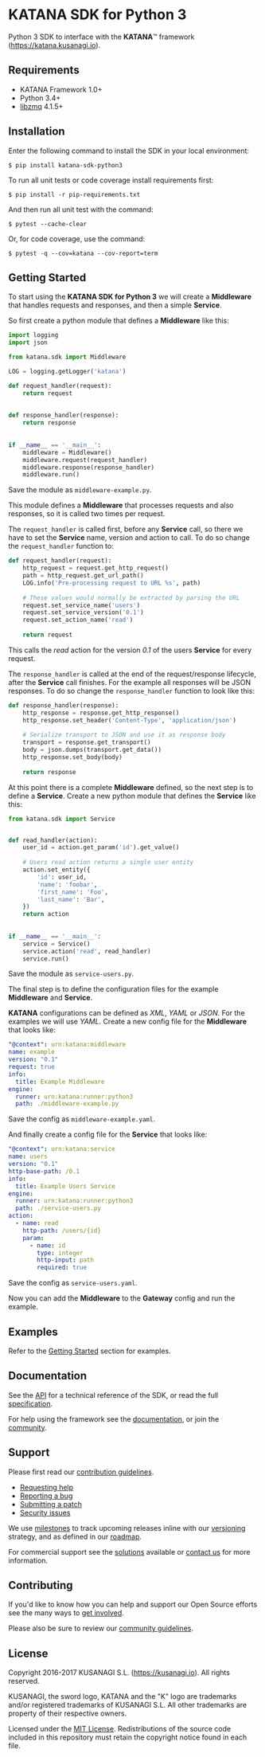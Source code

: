 KATANA SDK for Python 3
=======================

Python 3 SDK to interface with the **KATANA**™ framework (https://katana.kusanagi.io).

Requirements
------------

* KATANA Framework 1.0+
* Python 3.4+
* [libzmq](http://zeromq.org/intro:get-the-software) 4.1.5+

Installation
------------

Enter the following command to install the SDK in your local environment:

```
$ pip install katana-sdk-python3
```

To run all unit tests or code coverage install requirements first:

```
$ pip install -r pip-requirements.txt
```

And then run all unit test with the command:

```
$ pytest --cache-clear
```

Or, for code coverage, use the command:

```
$ pytest -q --cov=katana --cov-report=term
```

Getting Started
---------------

To start using the **KATANA SDK for Python 3** we will create a **Middleware** that handles requests and responses, and then a simple **Service**.

So first create a python module that defines a **Middleware** like this:

```python
import logging
import json

from katana.sdk import Middleware

LOG = logging.getLogger('katana')

def request_handler(request):
    return request
    
    
def response_handler(response):
    return response
    
    
if __name__ == '__main__':
    middleware = Middleware()
    middleware.request(request_handler)
    middleware.response(response_handler)
    middleware.run()
```

Save the module as `middleware-example.py`.

This module defines a **Middleware** that processes requests and also responses, so it is called two times per request.

The `request_handler` is called first, before any **Service** call, so there we have to set the **Service** name, version and action to call. To do so change the `request_handler` function to:

```python
def request_handler(request):
    http_request = request.get_http_request()
    path = http_request.get_url_path()
    LOG.info('Pre-processing request to URL %s', path)
    
    # These values would normally be extracted by parsing the URL
    request.set_service_name('users')
    request.set_service_version('0.1')
    request.set_action_name('read')
    
    return request
```

This calls the *read* action for the version *0.1* of the users **Service** for every request.

The `response_handler` is called at the end of the request/response lifecycle, after the **Service** call finishes.
For the example all responses will be JSON responses. To do so change the `response_handler` function to look like this:

```python
def response_handler(response):
    http_response = response.get_http_response()
    http_response.set_header('Content-Type', 'application/json')
    
    # Serialize transport to JSON and use it as response body
    transport = response.get_transport()
    body = json.dumps(transport.get_data())
    http_response.set_body(body)
    
    return response
```

At this point there is a complete **Middleware** defined, so the next step is to define a **Service**. Create a new python module that defines the **Service** like this:

```python
from katana.sdk import Service


def read_handler(action):
    user_id = action.get_param('id').get_value()
    
    # Users read action returns a single user entity
    action.set_entity({
        'id': user_id,
        'name': 'foobar',
        'first_name': 'Foo',
        'last_name': 'Bar',
    })
    return action
    
    
if __name__ == '__main__':
    service = Service()
    service.action('read', read_handler)
    service.run()
```

Save the module as `service-users.py`.

The final step is to define the configuration files for the example **Middleware** and **Service**.

**KATANA** configurations can be defined as *XML*, *YAML* or *JSON*.
For the examples we will use *YAML*. Create a new config file for the **Middleware** that looks like:

```yaml
"@context": urn:katana:middleware
name: example
version: "0.1"
request: true
info:
  title: Example Middleware
engine:
  runner: urn:katana:runner:python3
  path: ./middleware-example.py
```

Save the config as `middleware-example.yaml`.

And finally create a config file for the **Service** that looks like:

```yaml
"@context": urn:katana:service
name: users
version: "0.1"
http-base-path: /0.1
info:
  title: Example Users Service
engine:
  runner: urn:katana:runner:python3
  path: ./service-users.py
action:
  - name: read
    http-path: /users/{id}
    param:
      - name: id
        type: integer
        http-input: path
        required: true
```

Save the config as `service-users.yaml`.

Now you can add the **Middleware** to the **Gateway** config and run the example.

Examples
--------

Refer to the [Getting Started](#getting-started) section for examples.

Documentation
-------------

See the [API](https://kusanagi.io/app#katana/docs/sdk) for a technical reference of the SDK, or read the full [specification](https://kusanagi.io/app#katana/docs/sdk/specification).

For help using the framework see the [documentation](https://kusanagi.io/app#katana/docs), or join the [community](https://kusanagi.io/app#katana/community).

Support
-------

Please first read our [contribution guidelines](https://kusanagi.io/app#katana/open-source/contributing).

* [Requesting help](https://kusanagi.io/app#katana/open-source/help)
* [Reporting a bug](https://kusanagi.io/app#katana/open-source/bug)
* [Submitting a patch](https://kusanagi.io/app#katana/open-source/patch)
* [Security issues](https://kusanagi.io/app#katana/open-source/security)

We use [milestones](https://github.com/kusanagi/katana-sdk-python3/milestones) to track upcoming releases inline with our [versioning](https://kusanagi.io/app#katana/versioning) strategy, and as defined in our [roadmap](https://kusanagi.io/app#katana/roadmap).

For commercial support see the [solutions](https://kusanagi.io/solutions) available or [contact us](https://kusanagi.io/contact) for more information.

Contributing
------------

If you'd like to know how you can help and support our Open Source efforts see the many ways to [get involved](https://kusanagi.io/app#katana/open-source/get-involved).

Please also be sure to review our [community guidelines](https://kusanagi.io/app#katana/community/conduct).

License
-------

Copyright 2016-2017 KUSANAGI S.L. (https://kusanagi.io). All rights reserved.

KUSANAGI, the sword logo, KATANA and the "K" logo are trademarks and/or registered trademarks of KUSANAGI S.L. All other trademarks are property of their respective owners.

Licensed under the [MIT License](https://kusanagi.io/app#katana/open-source/license). Redistributions of the source code included in this repository must retain the copyright notice found in each file.
